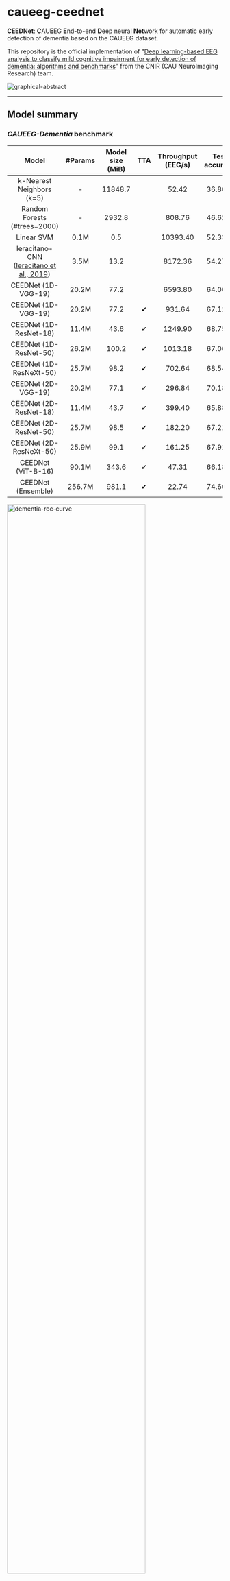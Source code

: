 # caueeg-ceednet

**CEEDNet**: **C**AU**E**EG **E**nd-to-end **D**eep neural **Net**work for automatic early detection of dementia based on the CAUEEG dataset.

This repository is the official implementation of "[Deep learning-based EEG analysis to classify mild cognitive impairment for early detection of dementia: algorithms and benchmarks](https://doi.org/10.1016/j.neuroimage.2023.120054)" from the CNIR (CAU NeuroImaging Research) team.

![graphical-abstract](figure/graphical-abstract.jpg)

---

## Model summary

### *CAUEEG-Dementia* benchmark

|                   Model                  | #Params | Model size (MiB) | TTA | Throughput (EEG/s) | Test accuracy |                                             Link 1                                             |                Link 2                |
|:----------------------------------------:|:-------:|:----------------:|:---:|:------------------:|:-------------:|:----------------------------------------------------------------------------------------------:|:------------------------------------:|
|         k-Nearest Neighbors (k=5)        |    -    |      11848.7     |     |        52.42       |     36.80%    |                                                                                                |                                      |
|       Random Forests (#trees=2000)       |    -    |      2932.8      |     |       808.76       |     46.62%    |                                                                                                |                                      |
|                Linear SVM                |   0.1M  |        0.5       |     |      10393.40      |     52.33%    |                                                                                                |                                      |
| Ieracitano-CNN ([Ieracitano et al., 2019](https://doi.org/10.1016/j.neucom.2018.09.071)) |   3.5M  |       13.2       |     |       8172.36      |     54.27%    |                                                                                                |                                      |
|            CEEDNet (1D-VGG-19)           |  20.2M  |       77.2       |     |       6593.80      |     64.00%    | [1vc80n1f](https://drive.google.com/file/d/1XRDbyIrjfR0C4eO7KJsJmft6u-lkYHMa/view?usp=sharing) | [1vc80n1f](http://naver.me/FqHmarN3) |
|            CEEDNet (1D-VGG-19)           |  20.2M  |       77.2       |  ✔  |       931.64       |     67.11%    | [1vc80n1f](https://drive.google.com/file/d/1XRDbyIrjfR0C4eO7KJsJmft6u-lkYHMa/view?usp=sharing) | [1vc80n1f](http://naver.me/FqHmarN3) |
|          CEEDNet (1D-ResNet-18)          |  11.4M  |       43.6       |  ✔  |       1249.90      |     68.75%    | [2s1700lg](https://drive.google.com/file/d/1LPWNm2lrW7ioQKrxo-egy4SG1bhxuIJk/view?usp=sharing) | [2s1700lg](http://naver.me/5VAZbIKU) |
|          CEEDNet (1D-ResNet-50)          |  26.2M  |       100.2      |  ✔  |       1013.18      |     67.00%    | [gvqyvmrj](https://drive.google.com/file/d/18CJcjJf8R-8_dCEYlJJlchevnLk65Fbv/view?usp=sharing) | [gvqyvmrj](http://naver.me/GaT7Jv7R) |
|          CEEDNet (1D-ResNeXt-50)         |  25.7M  |       98.2       |  ✔  |       702.64       |     68.54%    | [v301o425](https://drive.google.com/file/d/151_8TtAgmtsuUCnvs72-J2TEc6_9KNFe/view?usp=sharing) | [v301o425](http://naver.me/xPpjeZms) |
|            CEEDNet (2D-VGG-19)           |  20.2M  |       77.1       |  ✔  |       296.84       |     70.18%    | [lo88puq7](https://drive.google.com/file/d/1GYN2NrvDpiE9VB4_Lf7JdqinCCVN0jMu/view?usp=sharing) | [lo88puq7](http://naver.me/5T3Rs9BG) |
|          CEEDNet (2D-ResNet-18)          |  11.4M  |       43.7       |  ✔  |       399.40       |     65.88%    | [xci5svkl](https://drive.google.com/file/d/1SeTCuYihT18lPlKjxW8OYoMGrCAFUmVt/view?usp=sharing) | [xci5svkl](http://naver.me/59NpYBWp) |
|          CEEDNet (2D-ResNet-50)          |  25.7M  |       98.5       |  ✔  |       182.20       |     67.21%    | [syrx7bmk](https://drive.google.com/file/d/1YKGJsaGzI6wx6xLyU20jgHQ3dE4w9-ih/view?usp=sharing) | [syrx7bmk](http://naver.me/F2YWda3d) |
|          CEEDNet (2D-ResNeXt-50)         |  25.9M  |       99.1       |  ✔  |       161.25       |     67.91%    | [1sl7ipca](https://drive.google.com/file/d/1d6_5C7ZBXzYCnBoNjJmZeefXENnEcdhI/view?usp=sharing) | [1sl7ipca](http://naver.me/5vYbU1Mp) |
|            CEEDNet (ViT-B-16)            |  90.1M  |       343.6      |  ✔  |        47.31       |     66.18%    | [gjkysllw](https://drive.google.com/file/d/1ZTdU0mtMjqVvBw3tXpc-_R2GR9PhSNl6/view?usp=sharing) | [gjkysllw](http://naver.me/x6UXopG9) |
|            CEEDNet (Ensemble)            |  256.7M |       981.1      |  ✔  |        22.74       |     74.66%    |                                                                                                |                                      |

<img src="figure/dementia-roc-curve.jpg" alt="dementia-roc-curve" width="80%"/>
<img src="figure/dementia-confusion.jpg" alt="dementia-confusion-matrix" width="35%"/>
<img src="figure/dementia-class-wise-metrics.jpg" alt="dementia-class-wise-metrics" width="55%"/>

### *CAUEEG-Abnormal* benchmark

|                   Model                  | #Params | Model size (MiB) | TTA | Throughput (EEG/s) | Test accuracy |                                             Link 1                                             |                Link 2                |
|:----------------------------------------:|:-------:|:----------------:|:---:|:------------------:|:-------------:|:----------------------------------------------------------------------------------------------:|:------------------------------------:|
|         K-Nearest Neighbors (K=7)        |    -    |      14015.3     |     |        41.19       |     51.42%    |                                                                                                |                                      |
|       Random Forests (#trees=2000)       |    -    |      1930.5      |     |       830.80       |     72.63%    |                                                                                                |                                      |
|                Linear SVM                |   0.1M  |        0.3       |     |      10363.76      |     68.00%    |                                                                                                |                                      |
| Ieracitano-CNN ([Ieracitano et al., 2019](https://doi.org/10.1016/j.neucom.2018.09.071)) |   3.5M  |       13.2       |     |       8293.08      |     65.98%    |                                                                                                |                                      |
|            CEEDNet (1D-VGG-19)           |  20.2M  |       77.2       |     |       7660.22      |     72.45%    | [nemy8ikm](https://drive.google.com/file/d/1NpDsxmFMln71d9JEpnGfCxhaRtyWK4su/view?usp=sharing) | [nemy8ikm](http://naver.me/x1gdjONm) |
|            CEEDNet (1D-VGG-19)           |  20.2M  |       77.2       |  ✔  |       998.54       |     74.28%    | [nemy8ikm](https://drive.google.com/file/d/1NpDsxmFMln71d9JEpnGfCxhaRtyWK4su/view?usp=sharing) | [nemy8ikm](http://naver.me/x1gdjONm) |
|          CEEDNet (1D-ResNet-18)          |  11.4M  |       43.5       |  ✔  |       844.65       |     74.85%    | [4439k9pg](https://drive.google.com/file/d/1LH069g2oyO2XvEDzFpJPR9X5xuLmcnq3/view?usp=sharing) | [4439k9pg](http://naver.me/5vYbUTay) |
|          CEEDNet (1D-ResNet-50)          |  26.3M  |       100.7      |  ✔  |       837.66       |     76.37%    | [q1hhkmik](https://drive.google.com/file/d/1U9G0nJ-dYe6RBFxuCsdCkh-LU5AxwqFS/view?usp=sharing) | [q1hhkmik](http://naver.me/xEqsymHV) |
|          CEEDNet (1D-ResNeXt-50)         |  25.7M  |       98.2       |  ✔  |       800.49       |     77.32%    | [tp7qn5hd](https://drive.google.com/file/d/1OR5Z4U-QWDZBlm8A8pnRB2LMU0wTOMVa/view?usp=sharing) | [tp7qn5hd](http://naver.me/GItl9VHH) |
|            CEEDNet (2D-VGG-19)           |  20.2M  |       77.2       |  ✔  |       447.81       |     75.39%    | [ruqd8r7g](https://drive.google.com/file/d/1UUADOHCoBc4wt9LmIn-GitbPzNRbmCTn/view?usp=sharing) | [ruqd8r7g](http://naver.me/GkJzA84q) |
|          CEEDNet (2D-ResNet-18)          |  11.5M  |       43.8       |  ✔  |       410.44       |     75.19%    | [dn10a6bv](https://drive.google.com/file/d/12bsVV0dcVbbjO4eB3vN7ykeFAf6vp-7P/view?usp=sharing) | [dn10a6bv](http://naver.me/51nm4WtS) |
|          CEEDNet (2D-ResNet-50)          |  25.7M  |       98.5       |  ✔  |       187.30       |     74.96%    | [atbhqdgg](https://drive.google.com/file/d/1ZWnK04-o5V1eIDtlE_5Ct83oxaMfHkzX/view?usp=sharing) | [atbhqdgg](http://naver.me/5Lo4eJAa) |
|          CEEDNet (2D-ResNeXt-50)         |  25.9M  |       99.1       |  ✔  |       201.01       |     75.85%    | [0svudowu](https://drive.google.com/file/d/1A8npNb_3ixmS6ui6yTonh95oQXwPjHWp/view?usp=sharing) | [0svudowu](http://naver.me/FEdfcVaz) |
|            CEEDNet (ViT-B-16)            |  86.9M  |       331.6      |  ✔  |        63.99       |     72.70%    | [1cdws3t5](https://drive.google.com/file/d/1OT-xOTJ2kSqYWOG0KWQ6PeSPYWdX52Lo/view?usp=sharing) | [1cdws3t5](http://naver.me/xkqoPaor) |
|            CEEDNet (Ensemble)            |  253.8M |       969.9      |  ✔  |        26.40       |     79.16%    |                                                                                                |                                      |

<img src="figure/abnormal-roc-curve.jpg" alt="abnormal-roc-curve" width="80%"/>
<img src="figure/abnormal-confusion.jpg" alt="abnormal-confusion-matrix" width="25%"/>
<img src="figure/abnormal-class-wise-metrics.jpg" alt="abnormal-class-wise-metrics" width="55%"/>

---

## Getting started

### Requirements

- Installation of Conda (refer to <https://www.anaconda.com/products/distribution>)
- Nvidia GPU with CUDA support

> Note: we tested the code in the following environments.
>
> |    **OS**    | **Python** | **PyTorch** | **CUDA** |
> |:------------:|:----------:|:-----------:|:--------:|
> |  Windows 10  |   3.9.12   |    1.11.0   |   11.3   |
> | Ubuntu 18.04 |   3.8.11   |    1.10.0   |   11.3   |
> | Ubuntu 20.04 |   3.9.12   |    1.11.0   |   11.3   |

### Installation

(optional) Create and activate a Conda environment.

```bash
conda create -n caueeg python=3.9
conda activate caueeg
```

Install PyTorch library (refer to <https://pytorch.org/get-started/locally/>).

```bash
conda install pytorch torchvision cudatoolkit=11.3 -c pytorch
```

Install other necessary libraries.

```bash
pip install -r requirements.txt
```

### Preparation of the [CAUEEG](https://github.com/ipis-mjkim/caueeg-dataset) dataset

> ❗ Note: The use of the CAUEEG dataset is allowed for only academic and research purposes 👩‍🎓👨🏼‍🎓.

- For full access of the CAUEEG dataset, follow the instructions specified in <https://github.com/ipis-mjkim/caueeg-dataset>.
- Download, unzip, and move the whole dataset files into [local/datasets/](local/datasets/).

> 💡 Note: We provide `caueeg-dataset-test-only` at [[link 1]](https://drive.google.com/file/d/1P3CbLY7h9O1CoWEWsIZFbUKoGSRUkTA1/view?usp=sharing) or [[link 2]](http://naver.me/xzLCBwFp) to test our research. `caueeg-dataset-test-only` has the 'real' test splits of two benchmarks (*CAUEEG-Dementia* and *CAUEEG-Abnormal*) but includes the 'fake' train and validation splits.

---

## Usage

### Train

Train a CEEDNet model on the training set of *CAUEEG-Dementia* from scratch using the following command:

```bash
python run_train.py data=caueeg-dementia model=1D-ResNet-18 train=base_train
```

Similarly, train a model on the training set of *CAUEEG-Abnormal* from scratch using:

```bash
python run_train.py data=caueeg-abnormal model=1D-ResNet-18 train=base_train
```

Or, you can use [this Jupyter notebook](notebook/02_Train.ipynb).

If you encounter a GPU memory allocation error or wish to adjust the balance between memory usage and training speed, you can specify the minibatch size by adding the `++model.minibatch=INTEGER_NUMBER` option to the command as shown below:

```bash
python run_train.py data=caueeg-dementia model=1D-ResNet-18 train=base_train ++model.minibatch=32
```

```bash
python run_train.py data=caueeg-abnormal model=1D-ResNet-18 train=base_train ++model.minibatch=32
```

Thanks to [Hydra](https://hydra.cc/) support, the model, hyperparameters, and other training details are easily tuned using or modifying config files.

```bash
python run_train.py data=caueeg-dementia model=2D-VGG-19 train=base_train
```

For speed-up, we recommend using the `PyArrow.feather` file format than using directly `EDF`, which can be done:

```bash
python ./datasets/convert_file_format.py  # it takes a few minutes
python run_train.py data=caueeg-dementia model=2D-VGG-19 train=base_train ++data.file_format=feather
```

### Evaluation

Evaluation can be conducted using [this Jupyter notebook](notebook/03_Evaluate.ipynb) (or [another notebook](notebook/03_Evaluate_Test_Only.ipynb) for `caueeg-dataset-test-only` case)

To use the pre-trained model, download the checkpoint file from [here](#model-summary), and move it to [local/checkpoint](local/checkpoint/) directory (e.g., `local/checkpoint/1vc80n1f/checkpoint.pt` for the 1D-VGG-19 model on the *CAUEEG-Dementia* benchmark).

---

## Citation

If you found this repository helpful, please cite the paper below.

```bib
@article{kim2023deep,
  title={Deep learning-based EEG analysis to classify normal, mild cognitive impairment, and dementia: algorithms and dataset},
  author={Kim, Min-jae and Youn, Young Chul and Paik, Joonki},
  journal={NeuroImage},
  pages={120054},
  year={2023},
  publisher={Elsevier}
}

```

